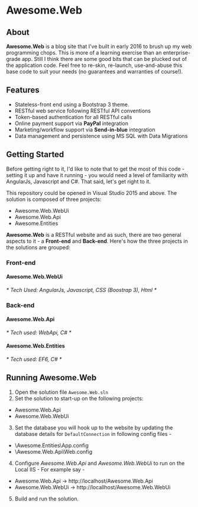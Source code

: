 # Awesome.Web

## About 
**Awesome.Web** is a blog site that I've built in early 2016 to brush up my web programming chops. This is more of a learning exercise than an enterprise-grade app. Still I think there are some good bits that can be plucked out of the application code. Feel free to re-skin, re-launch, use-and-abuse this base code to suit your needs (no guarantees and warranties of course!). 

## Features
* Stateless-front end using a Bootstrap 3 theme.
* RESTful web service following RESTful API conventions
* Token-based authentication for all RESTful calls
* Online payment support via **PayPal** integration
* Marketing/workflow support via **Send-in-blue** integration
* Data management and persistence using MS SQL with Data Migrations

## Getting Started
Before getting right to it, I'd like to note that to get the most of this code - setting it up and have it running - you would need a level of familiarity with AngularJs, Javascript and C#. That said, let's get right to it.

This repository could be opened in Visual Studio 2015 and above. The solution is composed of three projects:
* Awesome.Web.WebUi
* Awesome.Web.Api
* Awesome.Entities

**Awesome.Web** is a RESTful website and as such, there are two general aspects to it - a **Front-end** and **Back-end**. Here's how the three projects in the solutions are grouped:

### Front-end
#### Awesome.Web.WebUi
_* Tech Used: AngularJs, Javascript, CSS (Boostrap 3), Html *_

### Back-end
#### Awesome.Web.Api
_* Tech used: WebApi, C# *_
#### Awesome.Web.Entities
_* Tech used: EF6, C# *_

## Running Awesome.Web

1. Open the solution file `Awesome.Web.sln`
2. Set the solution to start-up on the following projects:
* Awesome.Web.Api
* Awesome.Web.WebUi
3. Set the database you will hook up to the website by updating the database details for `DefaultConnection` in following config files -
* \Awesome.Entities\App.config
* \Awesome.Web.Api\Web.config
4. Configure *Awesome.Web.Api* and *Awesome.Web.WebUi* to run on the Local IIS -
For example say -
* Awesome.Web.Api -> http://localhost/Awesome.Web.Api
* Awesome.Web.WebUi -> http://locallhost/Awesome.Web.WebUi
5. Build and run the solution.




